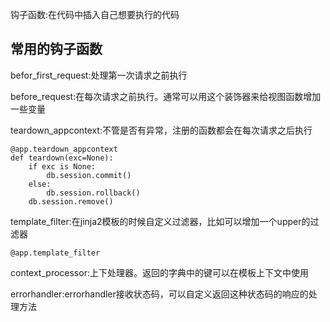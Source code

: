 钩子函数:在代码中插入自己想要执行的代码

## 常用的钩子函数

befor\_first\_request:处理第一次请求之前执行

before\_request:在每次请求之前执行。通常可以用这个装饰器来给视图函数增加一些变量

teardown\_appcontext:不管是否有异常，注册的函数都会在每次请求之后执行

```
@app.teardown_appcontext
def teardown(exc=None):
    if exc is None:
        db.session.commit()
    else:
        db.session.rollback()
    db.session.remove()
```

template\_filter:在jinja2模板的时候自定义过滤器，比如可以增加一个upper的过滤器

```
@app.template_filter
```

context\_processor:上下处理器。返回的字典中的键可以在模板上下文中使用

errorhandler:errorhandler接收状态码，可以自定义返回这种状态码的响应的处理方法

